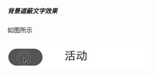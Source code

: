 ##### 背景遮蔽文字效果
如图所示  

![](https://github.com/sseen/SNMaskSegmentedControl/raw/master/snmasksegDetail.gif)
